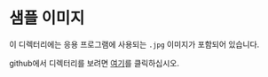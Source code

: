 ﻿# 샘플 이미지

이 디렉터리에는 응용 프로그램에 사용되는 `.jpg` 이미지가 포함되어 있습니다.

github에서 디렉터리를 보려면 [여기][githublink]를 클릭하십시오.

[githublink]: https://github.com/Azure/LearnAI-Bootcamp/tree/master/lab01.1-computer_vision/resources/sample_images